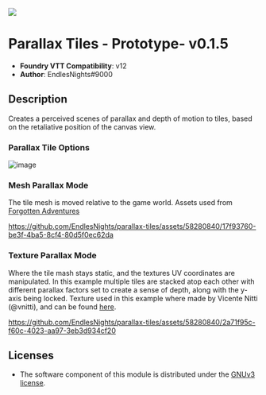 ![](https://img.shields.io/badge/Foundry-v12-informational)

# Parallax Tiles - Prototype- v0.1.5
* **Foundry VTT Compatibility**: v12
* **Author**: EndlesNights#9000

## Description
Creates a perceived scenes of parallax and depth of motion to tiles, based on the retaliative position of the canvas view.

### Parallax Tile Options
![image](https://github.com/EndlesNights/parallax-tiles/assets/58280840/57964f9e-a6f6-4eac-8949-1d5ace508c8f)

### Mesh Parallax Mode
The tile mesh is moved relative to the game world.
Assets used from [Forgotten Adventures ](https://www.forgotten-adventures.net/)

https://github.com/EndlesNights/parallax-tiles/assets/58280840/17f93760-be3f-4ba5-8cf4-80d5f0ec62da


### Texture Parallax Mode
Where the tile mash stays static, and the textures UV coordinates are manipulated. In this example multiple tiles are stacked atop each other with different parallax factors set to create a sense of depth, along with the y-axis being locked.
Texture used in this example where made by Vicente Nitti (@vnitti), and can be found [here](https://vnitti.itch.io/glacial-mountains-parallax-background).

https://github.com/EndlesNights/parallax-tiles/assets/58280840/2a71f95c-f60c-4023-aa97-3eb3d934cf20


## Licenses
* The software component of this module is distributed under the [GNUv3 license](https://github.com/EndlesNights/parallax-tiles/blob/main/LICENSE.txt).

